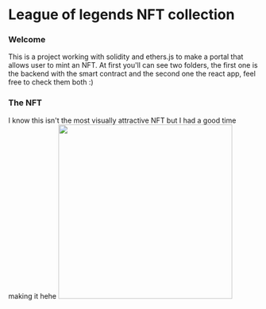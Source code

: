 # League of legends NFT collection

### Welcome
This is a project working with solidity and ethers.js to make a portal that allows user to mint an NFT. At first you'll can see two folders, the first one is the backend with the smart contract and the second one the react app, feel free to check them both :)

### The NFT
I know this isn't the most visually attractive NFT but I had a good time making it hehe
<img src="https://storage.opensea.io/files/8608beebd7bbeaa210dbd9a456a303c0.svg" width="350" />
